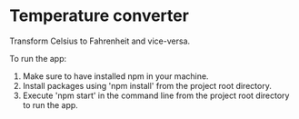 # Temperature converter
Transform Celsius to Fahrenheit and vice-versa.

To run the app:
1. Make sure to have installed npm in your machine.
2. Install packages using 'npm install' from the project root directory.
3. Execute 'npm start' in the command line from the project root directory to run the app.
